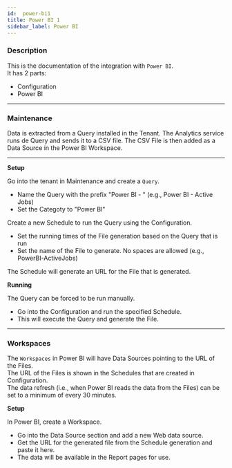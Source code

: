 ```yaml
---
id:  power-bi1
title: Power BI 1
sidebar_label: Power BI
---
```


### Description

This is the documentation of the integration with `Power BI`. <br />
It has 2 parts:
- Configuration
- Power BI

---

### Maintenance

Data is extracted from a Query installed in the Tenant.
The Analytics service runs de Query and sends it to a CSV file.
The CSV File is then added as a Data Source in the Power BI Workspace.

---

**Setup** <br />

Go into the tenant in Maintenance and create a `Query`.
- Name the Query with the prefix "Power BI - " (e.g., Power BI - Active Jobs)
- Set the Categoty to "Power BI"

Create a new Schedule to run the Query using the Configuration.
- Set the running times of the File generation based on the Query that is run
- Set the name of the File to generate. No spaces are allowed (e.g., PowerBI-ActiveJobs)

The Schedule will generate an URL for the File that is generated.


**Running** <br />

The Query can be forced to be run manually.
- Go into the Configuration and run the specified Schedule.
- This will execute the Query and generate the File.

---

### Workspaces

The `Workspaces` in Power BI will have Data Sources pointing to the URL of the Files. <br />
The URL of the Files is shown in the Schedules that are created in Configuration.  <br />
The data refresh (i.e., when Power BI reads the data from the Files) can be set to a minimum of every 30 minutes.

**Setup** <br />

In Power BI, create a Workspace.
- Go into the Data Source section and add a new Web data source.
- Get the URL for the generated file from the Schedule generation and paste it here.
- The data will be available in the Report pages for use.
